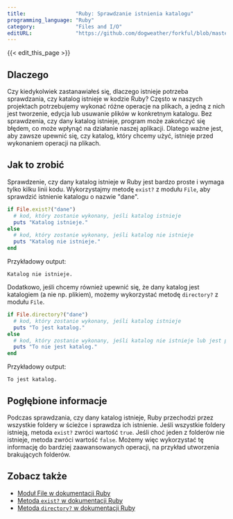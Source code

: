 ```yaml
---
title:                "Ruby: Sprawdzanie istnienia katalogu"
programming_language: "Ruby"
category:             "Files and I/O"
editURL:              "https://github.com/dogweather/forkful/blob/master/content/pl/ruby/checking-if-a-directory-exists.md"
---
```


{{< edit_this_page >}}

## Dlaczego

Czy kiedykolwiek zastanawiałeś się, dlaczego istnieje potrzeba sprawdzania, czy katalog istnieje w kodzie Ruby? Często w naszych projektach potrzebujemy wykonać różne operacje na plikach, a jedną z nich jest tworzenie, edycja lub usuwanie plików w konkretnym katalogu. Bez sprawdzenia, czy dany katalog istnieje, program może zakończyć się błędem, co może wpłynąć na działanie naszej aplikacji. Dlatego ważne jest, aby zawsze upewnić się, czy katalog, który chcemy użyć, istnieje przed wykonaniem operacji na plikach.

## Jak to zrobić

Sprawdzenie, czy dany katalog istnieje w Ruby jest bardzo proste i wymaga tylko kilku linii kodu. Wykorzystajmy metodę `exist?` z modułu `File`, aby sprawdzić istnienie katalogu o nazwie "dane".

```Ruby
if File.exist?("dane")
  # kod, który zostanie wykonany, jeśli katalog istnieje
  puts "Katalog istnieje."
else
  # kod, który zostanie wykonany, jeśli katalog nie istnieje
  puts "Katalog nie istnieje."
end
```
Przykładowy output:

```
Katalog nie istnieje.
```

Dodatkowo, jeśli chcemy również upewnić się, że dany katalog jest katalogiem (a nie np. plikiem), możemy wykorzystać metodę `directory?` z modułu `File`.

```Ruby
if File.directory?("dane")
  # kod, który zostanie wykonany, jeśli katalog istnieje
  puts "To jest katalog."
else
  # kod, który zostanie wykonany, jeśli katalog nie istnieje lub jest plikiem
  puts "To nie jest katalog."
end
```
Przykładowy output:

```
To jest katalog.
```

## Pogłębione informacje

Podczas sprawdzania, czy dany katalog istnieje, Ruby przechodzi przez wszystkie foldery w ścieżce i sprawdza ich istnienie. Jeśli wszystkie foldery istnieją, metoda `exist?` zwróci wartość `true`. Jeśli choć jeden z folderów nie istnieje, metoda zwróci wartość `false`. Możemy więc wykorzystać tę informację do bardziej zaawansowanych operacji, na przykład utworzenia brakujących folderów.

## Zobacz także

- [Moduł File w dokumentacji Ruby](https://ruby-doc.org/core/File.html)
- [Metoda `exist?` w dokumentacji Ruby](https://ruby-doc.org/core/File.html#method-c-exist-3F)
- [Metoda `directory?` w dokumentacji Ruby](https://ruby-doc.org/core/File.html#method-c-directory-3F)